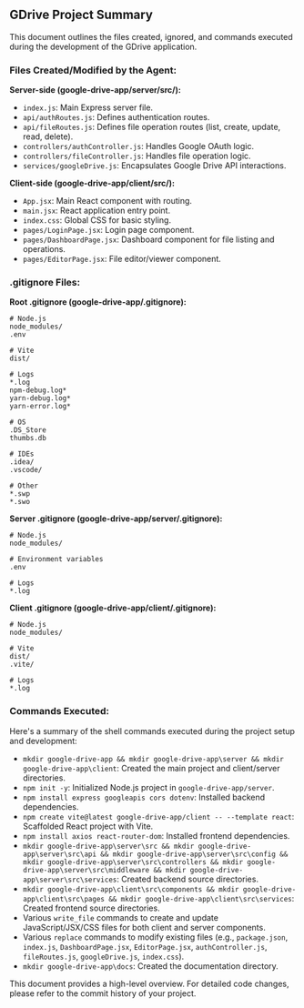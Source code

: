 ## GDrive Project Summary

This document outlines the files created, ignored, and commands executed during the development of the GDrive application.

### Files Created/Modified by the Agent:

**Server-side (google-drive-app/server/src/):**
- `index.js`: Main Express server file.
- `api/authRoutes.js`: Defines authentication routes.
- `api/fileRoutes.js`: Defines file operation routes (list, create, update, read, delete).
- `controllers/authController.js`: Handles Google OAuth logic.
- `controllers/fileController.js`: Handles file operation logic.
- `services/googleDrive.js`: Encapsulates Google Drive API interactions.

**Client-side (google-drive-app/client/src/):**
- `App.jsx`: Main React component with routing.
- `main.jsx`: React application entry point.
- `index.css`: Global CSS for basic styling.
- `pages/LoginPage.jsx`: Login page component.
- `pages/DashboardPage.jsx`: Dashboard component for file listing and operations.
- `pages/EditorPage.jsx`: File editor/viewer component.

### .gitignore Files:

**Root .gitignore (google-drive-app/.gitignore):**
```
# Node.js
node_modules/
.env

# Vite
dist/

# Logs
*.log
npm-debug.log*
yarn-debug.log*
yarn-error.log*

# OS
.DS_Store
thumbs.db

# IDEs
.idea/
.vscode/

# Other
*.swp
*.swo
```

**Server .gitignore (google-drive-app/server/.gitignore):**
```
# Node.js
node_modules/

# Environment variables
.env

# Logs
*.log
```

**Client .gitignore (google-drive-app/client/.gitignore):**
```
# Node.js
node_modules/

# Vite
dist/
.vite/

# Logs
*.log
```

### Commands Executed:

Here's a summary of the shell commands executed during the project setup and development:

- `mkdir google-drive-app && mkdir google-drive-app\server && mkdir google-drive-app\client`: Created the main project and client/server directories.
- `npm init -y`: Initialized Node.js project in `google-drive-app/server`.
- `npm install express googleapis cors dotenv`: Installed backend dependencies.
- `npm create vite@latest google-drive-app/client -- --template react`: Scaffolded React project with Vite.
- `npm install axios react-router-dom`: Installed frontend dependencies.
- `mkdir google-drive-app\server\src && mkdir google-drive-app\server\src\api && mkdir google-drive-app\server\src\config && mkdir google-drive-app\server\src\controllers && mkdir google-drive-app\server\src\middleware && mkdir google-drive-app\server\src\services`: Created backend source directories.
- `mkdir google-drive-app\client\src\components && mkdir google-drive-app\client\src\pages && mkdir google-drive-app\client\src\services`: Created frontend source directories.
- Various `write_file` commands to create and update JavaScript/JSX/CSS files for both client and server components.
- Various `replace` commands to modify existing files (e.g., `package.json`, `index.js`, `DashboardPage.jsx`, `EditorPage.jsx`, `authController.js`, `fileRoutes.js`, `googleDrive.js`, `index.css`).
- `mkdir google-drive-app\docs`: Created the documentation directory.

This document provides a high-level overview. For detailed code changes, please refer to the commit history of your project.
